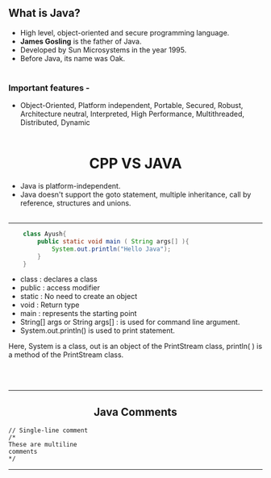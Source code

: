 ## What is Java?
- High level, object-oriented and secure programming language.
- **James Gosling** is the father of Java. 
- Developed by Sun Microsystems in the year 1995. 
- Before Java, its name was Oak.
<br><br>


### Important features -
- Object-Oriented, Platform independent, Portable,  Secured, Robust, Architecture neutral, Interpreted, High Performance, Multithreaded, Distributed, Dynamic
<br><br>

# <center>CPP VS JAVA
- Java is platform-independent.
- Java doesn't support the goto statement, multiple inheritance, call by reference, structures and unions.
<br><br>

---


```java
    class Ayush{  
        public static void main ( String args[] ){  
            System.out.println("Hello Java");  
        }  
    }  
```

- class : declares a class
- public : access modifier
- static : No need to create an object
- void : Return type
- main : represents the starting point
- String[] args or String args[] : is used for command line argument. 
- System.out.println() is used to print statement. 

Here, System is a class, out is an object of the PrintStream class, println( ) is a method of the PrintStream class.

<br><br>

---

## <center>Java Comments

    // Single-line comment
    /* 
    These are multiline
    comments
    */

---

